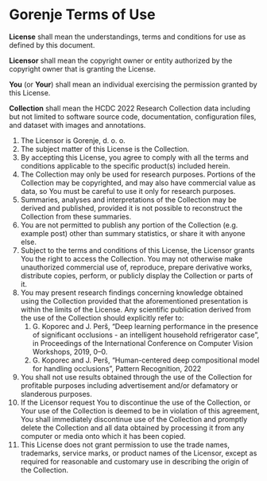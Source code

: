# Gorenje Terms of Use

**License** shall mean the understandings, terms and conditions for use as defined by this document.

**Licensor** shall mean the copyright owner or entity authorized by the copyright owner that is granting the License.

**You** (or **Your**) shall mean an individual exercising the permission granted by this License.

**Collection** shall mean the HCDC 2022 Research Collection data including but not limited to software source code, documentation, configuration files, and dataset with images and annotations.

1. The Licensor is Gorenje, d. o. o.
2. The subject matter of this License is the Collection.
3. By accepting this License, you agree to comply with all the terms and conditions applicable to the specific product(s) included herein.
4. The Collection may only be used for research purposes. Portions of the Collection may be copyrighted, and may also have commercial value as data, so You must be careful to use it only for research purposes.
5. Summaries, analyses and interpretations of the Collection may be derived and published, provided it is not possible to reconstruct the Collection from these summaries.
6. You are not permitted to publish any portion of the Collection (e.g. example post) other than summary statistics, or share it with anyone else.
7. Subject to the terms and conditions of this License, the Licensor grants You the right to access the Collection. You may not otherwise make unauthorized commercial use of, reproduce, prepare derivative works, distribute copies, perform, or publicly display the Collection or parts of it.
8. You may present research findings concerning knowledge obtained using the Collection provided that the aforementioned presentation is within the limits of the License. Any scientific publication derived from the use of the Collection should explicitly refer to:
    1. G. Koporec and J. Perš, “Deep learning performance in the presence of significant occlusions - an intelligent household refrigerator case”, in Proceedings of the International Conference on Computer Vision Workshops, 2019, 0–0.
    2. G. Koporec and J. Perš, “Human-centered deep compositional model for handling occlusions”, Pattern Recognition, 2022
9. You shall not use results obtained through the use of the Collection for profitable purposes including advertisement and/or defamatory or slanderous purposes.
10. If the Licensor request You to discontinue the use of the Collection, or Your use of the Collection is deemed to be in violation of this agreement, You shall immediately discontinue use of the Collection and promptly delete the Collection and all data obtained by processing it from any computer or media onto which it has been copied.
11. This License does not grant permission to use the trade names, trademarks, service marks, or product names of the Licensor, except as required for reasonable and customary use in describing the origin of the Collection.
